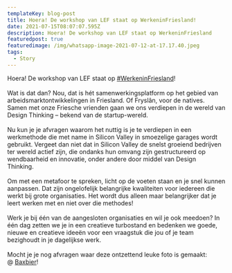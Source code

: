 ```yaml
---
templateKey: blog-post
title: Hoera! De workshop van LEF staat op WerkeninFriesland!
date: 2021-07-15T08:07:07.595Z
description: Hoera! De workshop van LEF staat op WerkeninFriesland
featuredpost: true
featuredimage: /img/whatsapp-image-2021-07-12-at-17.17.40.jpeg
tags:
  - Story
---
```

Hoera! De workshop van LEF staat op [\#WerkeninFriesland](https://www.linkedin.com/feed/hashtag/?keywords=werkeninfriesland&highlightedUpdateUrns=urn%3Ali%3Aactivity%3A6808677657891487744)! \
\
Wat is dat dan? Nou, dat is hét samenwerkingsplatform op het gebied van arbeidsmarktontwikkelingen in Friesland. Of Fryslân, voor de natives. Samen met onze Friesche vrienden gaan we ons verdiepen in de wereld van Design Thinking – bekend van de startup-wereld. \
\
Nu kun je je afvragen waarom het nuttig is je te verdiepen in een werkmethode die met name in Silicon Valley in smoezelige garages wordt gebruikt. Vergeet dan niet dat in Silicon Valley de snelst groeiend bedrijven ter wereld actief zijn, die ondanks hun omvang zijn gestructureerd op wendbaarheid en innovatie, onder andere door middel van Design Thinking. \
\
Om met een metafoor te spreken, licht op de voeten staan en je snel kunnen aanpassen. Dat zijn ongelofelijk belangrijke kwaliteiten voor iedereen die werkt bij grote organisaties. Het wordt dus alleen maar belangrijker dat je leert werken met en niet over die methodes!\
\
Werk je bij één van de aangesloten organisaties en wil je ook meedoen? In één dag zetten we je in een creatieve turbostand en bedenken we goede, nieuwe en creatieve ideeën voor een vraagstuk die jou of je team bezighoudt in je dagelijkse werk. \
\
Mocht je je nog afvragen waar deze ontzettend leuke foto is gemaakt: @ [Baxbier](https://www.linkedin.com/company/bax-bier/)!